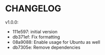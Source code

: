 CHANGELOG
=========

v1.0.0:

* 111e597: initial version
* db371ef: Fix formatting
* 08a9088: Enable usage for Ubuntu as well
* db7305e: Remove dependencies

